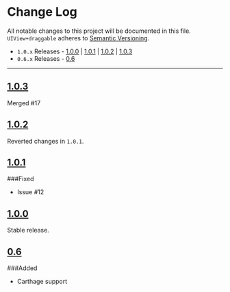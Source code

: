 # Change Log
All notable changes to this project will be documented in this file.
`UIView+draggable` adheres to [Semantic Versioning](http://semver.org/).

- `1.0.x` Releases - [1.0.0](#100) | [1.0.1](#101) | [1.0.2](#102) | [1.0.3](#103)  
- `0.6.x` Releases - [0.6](#06)

---

## [1.0.3](https://github.com/andreamazz/UIView-draggable/releases/tag/1.0.3)  

Merged #17  

## [1.0.2](https://github.com/andreamazz/UIView-draggable/releases/tag/1.0.2)  

Reverted changes in `1.0.1`.

## [1.0.1](https://github.com/andreamazz/UIView-draggable/releases/tag/1.0.1)  

###Fixed

- Issue #12 

## [1.0.0](https://github.com/andreamazz/UIView-draggable/releases/tag/1.0.0)  

Stable release.  

## [0.6](https://github.com/andreamazz/UIView-draggable/releases/tag/0.6)  

###Added  
- Carthage support

